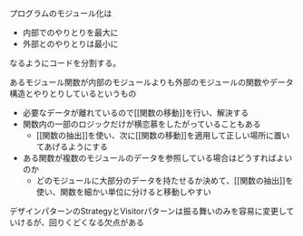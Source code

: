 プログラムのモジュール化は
- 内部でのやりとりを最大に
- 外部とのやりとりは最小に

なるようにコードを分割する。

あるモジュール関数が内部のモジュールよりも外部のモジュールの関数やデータ構造とやりとりしているというもの
- 必要なデータが離れているので[[関数の移動]]を行い、解決する
- 関数内の一部のロジックだけが横恋慕をしたがっていることもある
	- [[関数の抽出]]を使い、次に[[関数の移動]]を適用して正しい場所に置いてあげるようにする
- ある関数が複数のモジュールのデータを参照している場合はどうすればよいのか
	- どのモジュールに大部分のデータを持たせるか決めて、[[関数の抽出]]を使い、関数を細かい単位に分けると移動しやすい

デザインパターンのStrategyとVisitorパターンは振る舞いのみを容易に変更していけるが、回りくどくなる欠点がある

